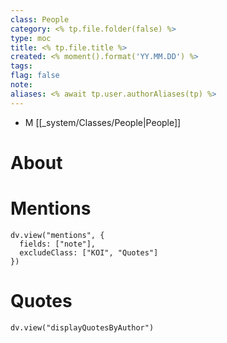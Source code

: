 ```yaml
---
class: People
category: <% tp.file.folder(false) %>
type: moc
title: <% tp.file.title %>
created: <% moment().format('YY.MM.DD') %>
tags: 
flag: false
note: 
aliases: <% await tp.user.authorAliases(tp) %>
---
```

- M [[_system/Classes/People|People]] 
# About









# Mentions  
```dataviewjs
dv.view("mentions", {
  fields: ["note"],
  excludeClass: ["KOI", "Quotes"]
})
```

# Quotes
```dataviewjs
dv.view("displayQuotesByAuthor")
```